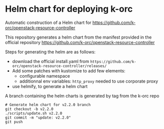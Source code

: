 # Helm chart for deploying k-orc

Automatic construction of a Helm chart for https://github.com/k-orc/openstack-resource-controller

This repository generates a helm chart from the manifest provided in the official repository https://github.com/k-orc/openstack-resource-controller

Steps for generating the helm are as follows:
- download the official install.yaml from `https://github.com/k-orc/openstack-resource-controller/releases/`
- Add some patches with kustomize to add few elements:
  - configurable namespace
  - additionnal env variables: `http_proxy` needed to use corporate proxy
- use helmify, to generate a helm chart

A branch containing the helm charts is generated by tag from the k-orc repo

```
# Generate helm chart for v2.2.0 branch
git checkout -b v2.2.0
./scripts/update.sh v2.2.0
git commit -m "update: v2.2.0"
git push
```

